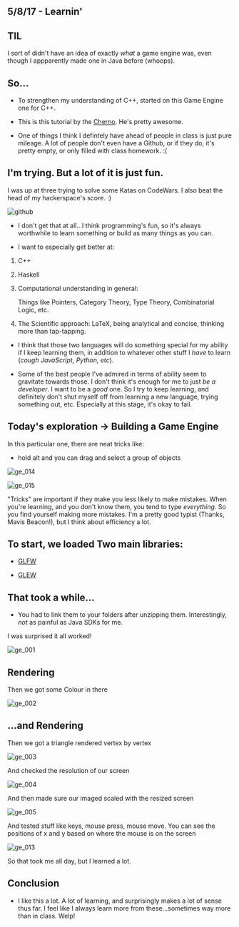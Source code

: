 ## 5/8/17 - Learnin'

## TIL

I sort of didn't have an idea of exactly *what* a game engine was,
even though I appparently made one in Java before (whoops).

## So...

- To strengthen my understanding of C++, 
  started on this Game Engine one for C++.
  
- This is this tutorial by the [Cherno](https://www.youtube.com/channel/UCQ-W1KE9EYfdxhL6S4twUNw). 
  He's pretty awesome.
  
- One of things I think I defintely have ahead of people in class is just pure mileage.
  A lot of people don't even have a Github, or if they do, it's pretty empty, or only filled
  with class homework. :(
  
## I'm trying. But a lot of it is just fun. 

I was up at three trying to solve some Katas on CodeWars. 
I also beat the head of my hackerspace's score. :)

  ![github](/images/github.png)
  
- I don't get that at all...I think programming's fun, so it's always worthwhile 
  to learn something or build as many things as you can.
  
- I want to especially get better at:
 1.  C++
 2.  Haskell 
 3. Computational understanding in general:
 
    Things like Pointers, Category Theory, Type Theory, Combinatorial Logic, etc.
    
 4. The Scientific approach: LaTeX, being analytical and concise, thinking more than tap-tapping. 

- I think that those two languages will do something special for my ability if I keep learning them,
  in addition to whatever other stuff I *have* to learn (*cough JavaScript, Python, etc*).
  
- Some of the best people I've admired in terms of ability seem to gravitate towards those.
  I don't think it's enough for me to just *be a developer*. I want to be a *good* one. 
  So I try to keep learning, and definitely don't shut myself off from learning a new language,
  trying something out, etc. Especially at this stage, it's okay to fail. 

## Today's exploration -> Building a Game Engine 

In this particular one, there are neat tricks like:
  
- hold alt and you can drag and select a group of objects
  
![ge_014](/images/ge_014.png)
  
![ge_015](/images/ge_015.png)
  
"Tricks" are important if they make you less likely to make mistakes. 
When you're learning, and you don't know them, you tend to type *everything*. 
So you find yourself making more mistakes. 
I'm a pretty good typist (Thanks, Mavis Beacon!), but I think about efficiency a lot. 

## To start, we loaded Two main libraries:
  
 - [GLFW](http://www.glfw.org/)
 
 - [GLEW](http://glew.sourceforge.net/)
 
## That took a while...

- You had to link them to your folders after unzipping them.
  Interestingly, *not* as painful as Java SDKs for me. 
  
I was surprised it all worked!

![ge_001](/images/ge_001.png)

## Rendering 

Then we got some Colour in there 

![ge_002](/images/ge_002.png)

## ...and Rendering

Then we got a triangle rendered vertex by vertex

![ge_003](/images/ge_003.png)

And checked the resolution of our screen

![ge_004](/images/ge_004.png)

And then made sure our imaged scaled with the resized screen

![ge_005](/images/ge_005.png)

And tested stuff like keys, mouse press, mouse move.
You can see the positions of x and y based on where the mouse is on the screen

![ge_013](/images/ge_013.png)

So that took me all day, but I learned a lot. 

## Conclusion

- I like this a lot. A lot of learning, and surprisingly makes a lot of sense thus far.
  I feel like I always learn more from these...sometimes way more than in class. Welp!



